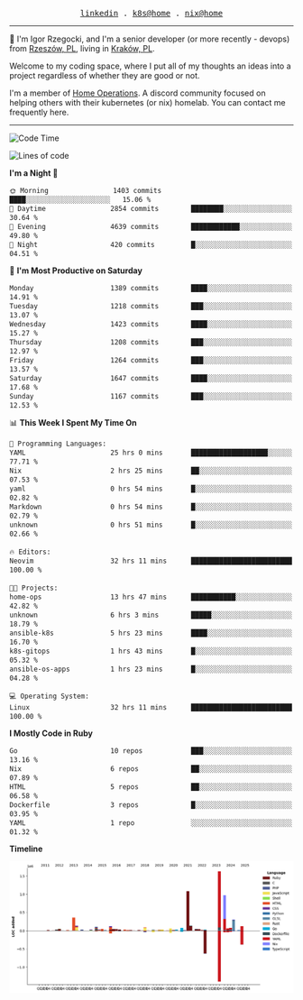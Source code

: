 <p align="center">
  <samp>
    <a href="https://www.linkedin.com/in/ajgon">linkedin</a> .
    <a href="https://github.com/deedee-ops/k8s-gitops">k8s@home</a> .
    <a href="https://github.com/deedee-ops/nixlab">nix@home</a>
  </samp>
</p>

----------------------------------------------------------------

:wave: I'm Igor Rzegocki, and I'm a senior developer (or more recently - devops) from [Rzeszów, PL](https://en.wikipedia.org/wiki/Rzesz%C3%B3w), living in [Kraków, PL](https://en.wikipedia.org/wiki/Krak%C3%B3w).

Welcome to my coding space, where I put all of my thoughts an ideas into a project regardless of whether they are good or not.

I'm a member of [Home Operations](https://discord.gg/home-operations). A discord community focused on helping others with their kubernetes (or nix) homelab. You can contact me frequently here.

----------------------------------------------------------------

<!--START_SECTION:waka-->
![Code Time](http://img.shields.io/badge/Code%20Time-646%20hrs%2031%20mins-blue)

![Lines of code](https://img.shields.io/badge/From%20Hello%20World%20I%27ve%20Written-6.0%20million%20lines%20of%20code-blue)

**I'm a Night 🦉** 

```text
🌞 Morning                1403 commits        ████░░░░░░░░░░░░░░░░░░░░░   15.06 % 
🌆 Daytime                2854 commits        ████████░░░░░░░░░░░░░░░░░   30.64 % 
🌃 Evening                4639 commits        ████████████░░░░░░░░░░░░░   49.80 % 
🌙 Night                  420 commits         █░░░░░░░░░░░░░░░░░░░░░░░░   04.51 % 
```
📅 **I'm Most Productive on Saturday** 

```text
Monday                   1389 commits        ████░░░░░░░░░░░░░░░░░░░░░   14.91 % 
Tuesday                  1218 commits        ███░░░░░░░░░░░░░░░░░░░░░░   13.07 % 
Wednesday                1423 commits        ████░░░░░░░░░░░░░░░░░░░░░   15.27 % 
Thursday                 1208 commits        ███░░░░░░░░░░░░░░░░░░░░░░   12.97 % 
Friday                   1264 commits        ███░░░░░░░░░░░░░░░░░░░░░░   13.57 % 
Saturday                 1647 commits        ████░░░░░░░░░░░░░░░░░░░░░   17.68 % 
Sunday                   1167 commits        ███░░░░░░░░░░░░░░░░░░░░░░   12.53 % 
```


📊 **This Week I Spent My Time On** 

```text
💬 Programming Languages: 
YAML                     25 hrs 0 mins       ███████████████████░░░░░░   77.71 % 
Nix                      2 hrs 25 mins       ██░░░░░░░░░░░░░░░░░░░░░░░   07.53 % 
yaml                     0 hrs 54 mins       █░░░░░░░░░░░░░░░░░░░░░░░░   02.82 % 
Markdown                 0 hrs 54 mins       █░░░░░░░░░░░░░░░░░░░░░░░░   02.79 % 
unknown                  0 hrs 51 mins       █░░░░░░░░░░░░░░░░░░░░░░░░   02.66 % 

🔥 Editors: 
Neovim                   32 hrs 11 mins      █████████████████████████   100.00 % 

🐱‍💻 Projects: 
home-ops                 13 hrs 47 mins      ███████████░░░░░░░░░░░░░░   42.82 % 
unknown                  6 hrs 3 mins        █████░░░░░░░░░░░░░░░░░░░░   18.79 % 
ansible-k8s              5 hrs 23 mins       ████░░░░░░░░░░░░░░░░░░░░░   16.70 % 
k8s-gitops               1 hrs 43 mins       █░░░░░░░░░░░░░░░░░░░░░░░░   05.32 % 
ansible-os-apps          1 hrs 23 mins       █░░░░░░░░░░░░░░░░░░░░░░░░   04.28 % 

💻 Operating System: 
Linux                    32 hrs 11 mins      █████████████████████████   100.00 % 
```

**I Mostly Code in Ruby** 

```text
Go                       10 repos            ███░░░░░░░░░░░░░░░░░░░░░░   13.16 % 
Nix                      6 repos             ██░░░░░░░░░░░░░░░░░░░░░░░   07.89 % 
HTML                     5 repos             ██░░░░░░░░░░░░░░░░░░░░░░░   06.58 % 
Dockerfile               3 repos             █░░░░░░░░░░░░░░░░░░░░░░░░   03.95 % 
YAML                     1 repo              ░░░░░░░░░░░░░░░░░░░░░░░░░   01.32 % 
```



**Timeline**

![Lines of Code chart](https://raw.githubusercontent.com/ajgon/ajgon/master/assets/bar_graph.png)


<!--END_SECTION:waka-->
